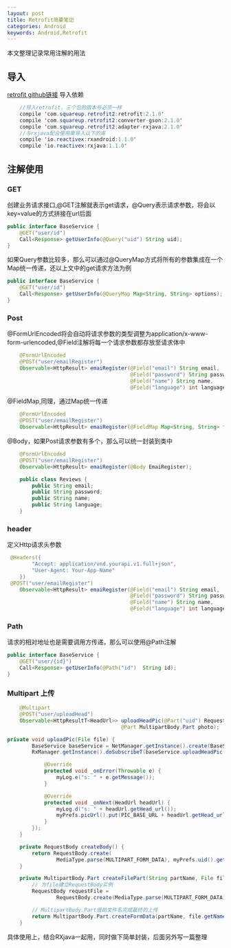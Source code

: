 ```yaml
---
layout: post
title: Retrofit简要笔记
categories: Android
keywords: Android,Retrofit
---
```

本文整理记录常用注解的用法

## 导入
[retrofit github链接](https://github.com/square/retrofit)
导入依赖
```java  
    //导入retrofit，三个包的版本号必须一样
    compile 'com.squareup.retrofit2:retrofit:2.1.0'
    compile 'com.squareup.retrofit2:converter-gson:2.1.0'
    compile 'com.squareup.retrofit2:adapter-rxjava:2.1.0'
    //与rxjava配合使用需导入以下的库
    compile 'io.reactivex:rxandroid:1.1.0'
    compile 'io.reactivex:rxjava:1.1.0'
```
## 注解使用
### GET
创建业务请求接口,@GET注解就表示get请求，@Query表示请求参数，将会以key=value的方式拼接在url后面
```java
public interface BaseService {
    @GET("user/id")
    Call<Response> getUserInfo(@Query("uid") String uid);
}
```
如果Query参数比较多，那么可以通过@QueryMap方式将所有的参数集成在一个Map统一传递，还以上文中的get请求方法为例
```java
public interface BaseService {
    @GET("user/id")
    Call<Response> getUserInfo(@QueryMap Map<String, String> options);
}
```

### Post
@FormUrlEncoded将会自动将请求参数的类型调整为application/x-www-form-urlencoded,@Field注解将每一个请求参数都存放至请求体中
```java
    @FormUrlEncoded
    @POST("user/emailRegister")
    Observable<HttpResult> emaiRegister(@Field("email") String email,
                                        @Field("password") String password,
                                        @Field("name") String name,
                                        @Field("language") int language);
```
@FieldMap,同理，通过Map统一传递
```java
    @FormUrlEncoded
    @POST("user/emailRegister")
    Observable<HttpResult> emaiRegister(@FieldMap Map<String, String> fields);
```
@Body，如果Post请求参数有多个，那么可以统一封装到类中
```java
    @FormUrlEncoded
    @POST("user/emailRegister")
    Observable<HttpResult> emaiRegister(@Body EmaiRegister);

	public class Reviews {
	    public String email;
	    public String password;
	    public String name;
	    public String language;
	}
```

### header

定义Http请求头参数
```java
 @Headers({
        "Accept: application/vnd.yourapi.v1.full+json",
        "User-Agent: Your-App-Name"
    })
 @POST("user/emailRegister")
    Observable<HttpResult> emaiRegister(@Field("email") String email,
                                        @Field("password") String password,
                                        @Field("name") String name,
                                        @Field("language") int language);
```
### Path
请求的相对地址也是需要调用方传递，那么可以使用@Path注解
```java
public interface BaseService {
    @GET("user/{id}")
    Call<Response> getUserInfo(@Path("id")  String id);
}
```
### Multipart 上传
```java
    @Multipart
    @POST("user/uploadHead")
    Observable<HttpResultT<HeadUrl>> uploadHeadPic(@Part("uid") RequestBody userId,
                                     @Part MultipartBody.Part photo);
```

```java
private void uploadPic(File file) {
        BaseService baseService = NetManager.getInstance().create(BaseService.class);
        RxManager.getInstance().doSubscribeT(baseService.uploadHeadPic(createBody(), createFilePart("head_pic", file)), new RxSubscriber<HeadUrl>() {

            @Override
            protected void _onError(Throwable e) {
                myLog.e("s: " + e.getMessage());
            }

            @Override
            protected void _onNext(HeadUrl headUrl) {
                myLog.d("s: " + headUrl.getHead_url());
                myPrefs.picUrl().put(PIC_BASE_URL + headUrl.getHead_url());
            }
        });
    }

    private RequestBody createBody() {
        return RequestBody.create(
                MediaType.parse(MULTIPART_FORM_DATA), myPrefs.uid().get());
    }

    private MultipartBody.Part createFilePart(String partName, File file) {
        // 为file建立RequestBody实例
        RequestBody requestFile =
                RequestBody.create(MediaType.parse(MULTIPART_FORM_DATA), file);

        // MultipartBody.Part借助文件名完成最终的上传
        return MultipartBody.Part.createFormData(partName, file.getName(), requestFile);
    }
```
具体使用上，结合RXjava一起用，同时做下简单封装，后面另外写一篇整理




